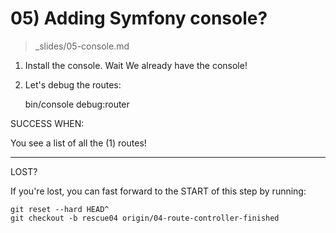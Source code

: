 # 05) Adding Symfony console?
> _slides/05-console.md

1) Install the console. Wait
    We already have the console!

2) Let's debug the routes:

    bin/console debug:router
    
SUCCESS WHEN:

You see a list of all the (1) routes!

---------

LOST?

If you're lost, you can fast forward to the START of
this step by running:

    git reset --hard HEAD^
    git checkout -b rescue04 origin/04-route-controller-finished
